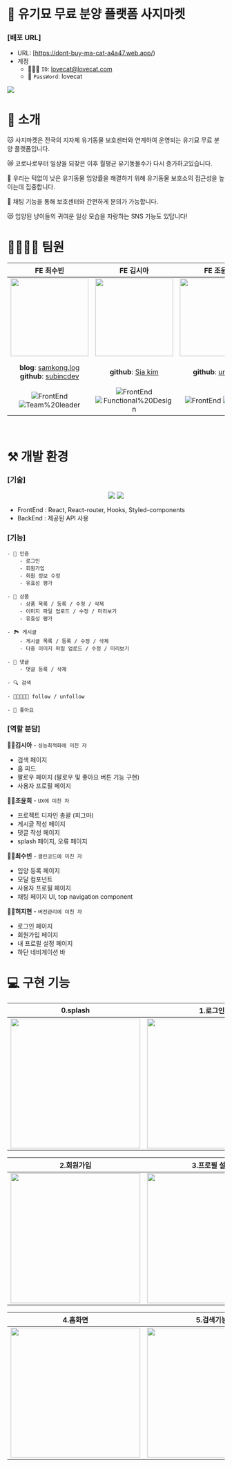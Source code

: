 # 🐾 유기묘 무료 분양 플랫폼 사지마켓


### [배포 URL]

- URL: [https://dont-buy-ma-cat-a4a47.web.app/)
- 계정
  - 🧑🏻‍💻 `ID`: lovecat@lovecat.com
  - 🔐 `PassWord`: lovecat

<img src="https://user-images.githubusercontent.com/95600994/181194793-e7acf9af-4a0e-43cb-a8da-ce175648bb99.png">

# :mega: 소개

🐱 사지마켓은 전국의 지자체 유기동물 보호센터와 연계하여 운영되는 유기묘 무료 분양 플랫폼입니다.

😿 코로나로부터 일상을 되찾은 이후 월평균 유기동물수가 다시 증가하고있습니다.

👥 우리는 턱없이 낮은 유기동물 입양률을 해결하기 위해 유기동물 보호소의 접근성을 높이는데 집중합니다.

💬 채팅 기능을 통해 보호센터와 간편하게 문의가 가능합니다.

😻 입양된 냥이들의 귀여운 일상 모습을 자랑하는 SNS 기능도 있답니다!

# 👩‍👩‍👧‍👧 팀원

|                                                         **FE 최수빈**                                                         |                                                               **FE 김시아**                                                               |                                                  **FE 조윤희**                                                   |                                                                       **FE 허지현**                                                                        |
| :---------------------------------------------------------------------------------------------------------------------------: | :---------------------------------------------------------------------------------------------------------------------------------------: | :--------------------------------------------------------------------------------------------------------------: | :--------------------------------------------------------------------------------------------------------------------------------------------------------: |
|                     <img src="https://avatars.githubusercontent.com/u/89335150?v=4" height=180 width=180>                     |                           <img src="https://avatars.githubusercontent.com/u/90305737?v=4" height=180 width=180>                           |              <img src="https://avatars.githubusercontent.com/u/102465469?v=4" height=180 width=180>              |                                   <img src="https://avatars.githubusercontent.com/u/95600994?v=4" height=180 width=180>                                    |
|        **blog**: [samkong.log](https://velog.io/@samkong) </br> **github**: [subincdev](https://github.com/subincdev)         |                                          **github**: [Sia kim](https://github.com/mrbrightsiide)                                          |                               **github**: [unidagit](https://github.com/unidagit)                                | **Youtube**: [Front-end School](https://www.youtube.com/channel/UCFk1UTFYVBn0oFzP9eGCN5A) </br> **github**: [Jihyun Heo](https://github.com/Koreanhamster) |
| ![FrontEnd](https://img.shields.io/badge/FrontEnd-3f97fb) ![Team%20leader](https://img.shields.io/badge/-Team%20leader-green) | ![FrontEnd](https://img.shields.io/badge/FrontEnd-3f97fb) ![Functional%20Design](https://img.shields.io/badge/Functional%20Design-f8b62d) | ![FrontEnd](https://img.shields.io/badge/FrontEnd-3f97fb) ![Design](https://img.shields.io/badge/-Design-orange) |                    ![FrontEnd](https://img.shields.io/badge/FrontEnd-3f97fb) ![Planning](https://img.shields.io/badge/-Planning-f67280)                    |
<br/>
<h1>⚒ 개발 환경</h1>

### [기술]
<div align="center">
  <img src="https://img.shields.io/badge/React-61DAFB?style=for-the-badge&logo=React&logoColor=white"> 
 <img src="https://img.shields.io/badge/styledcomponents-DB7093?style=for-the-badge&logo=styled-components&logoColor=white"> 
</div>

- FrontEnd : React, React-router, Hooks, Styled-components<br/>
- BackEnd : 제공된 API 사용 <br/>

### [기능]
    - 🔐 인증
        - 로그인
        - 회원가입
        - 회원 정보 수정
        - 유효성 평가

    - 🎁 상품
        - 상품 목록 / 등록 / 수정 / 삭제
        - 이미지 파일 업로드 / 수정 / 미리보기
        - 유효성 평가

    - 🏞 게시글
        - 게시글 목록 / 등록 / 수정 / 삭제
        - 다중 이미지 파일 업로드 / 수정 / 미리보기

    - 💬 댓글
        - 댓글 등록 / 삭제

    - 🔍 검색

    - 👨‍🌾👩🏻‍🌾 follow / unfollow

    - 💙 좋아요

### [역할 분담]

<strong>👩‍💻김시아</strong> - `성능최적화에 미친 자`

- 검색 페이지
- 홈 피드
- 팔로우 페이지 (팔로우 및 좋아요 버튼 기능 구현) 
- 사용자 프로필 페이지

<strong>👩‍💻조윤희</strong> - `UX에 미친 자`

- 프로젝트 디자인 총괄 (피그마)
- 게시글 작성 페이지
- 댓글 작성 페이지 
- splash 페이지, 오류 페이지

<strong>👩‍💻최수빈</strong> - `클린코드에 미친 자`

- 입양 등록 페이지
- 모달 컴포넌트
- 사용자 프로필 페이지
- 채팅 페이지 UI, top navigation component

<strong>👩‍💻허지현</strong> - `버전관리에 미친 자`

- 로그인 페이지
- 회원가입 페이지
- 내 프로필 설정 페이지
- 하단 네비게이션 바


<h1> 💻 구현 기능 </h1>

|                                                            0.splash                                                            |                                                           1.로그인                                                           |
| :----------------------------------------------------------------------------------------------------------------------------: | :----------------------------------------------------------------------------------------------------------------------------: |
| <img src="" width="300"/> | <img src="" width="300"/> |

|                                                            2.회원가입                                                            |                                                           3.프로필 설정                                                           |
| :----------------------------------------------------------------------------------------------------------------------------: | :----------------------------------------------------------------------------------------------------------------------------: |
| <img src="" width="300"/> | <img src="" width="300"/> |

|                                                            4.홈화면                                                            |                                                           5.검색기능                                                           |
| :----------------------------------------------------------------------------------------------------------------------------: | :----------------------------------------------------------------------------------------------------------------------------: |
| <img src="" width="300"/> | <img src="" width="300"/> |

